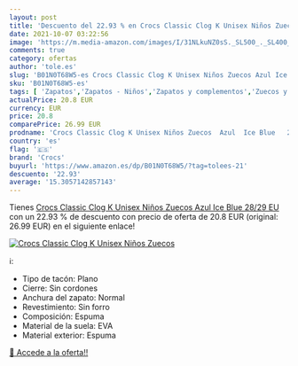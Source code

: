 ```yaml
---
layout: post
title: 'Descuento del 22.93 % en Crocs Classic Clog K Unisex Niños Zuecos'
date: 2021-10-07 03:22:56
image: 'https://m.media-amazon.com/images/I/31NLkuNZ0sS._SL500_._SL400_.jpg'
comments: true
category: ofertas
author: 'tole.es'
slug: 'B01N0T68W5-es Crocs Classic Clog K Unisex Niños Zuecos Azul Ice Blue...'
sku: 'B01N0T68W5-es'
tags: [ 'Zapatos','Zapatos - Niños','Zapatos y complementos','Zuecos y mules para niño','crocs','zuecos', ]
actualPrice: 20.8 EUR
currency: EUR
price: 20.8
comparePrice: 26.99 EUR
prodname: 'Crocs Classic Clog K Unisex Niños Zuecos  Azul  Ice Blue   28/29 EU'
country: 'es'
flag: '🇪🇸'
brand: 'Crocs'
buyurl: 'https://www.amazon.es/dp/B01N0T68W5/?tag=tolees-21'
descuento: '22.93'
average: '15.3057142857143'
---
```


Tienes [Crocs Classic Clog K Unisex Niños Zuecos  Azul  Ice Blue   28/29 EU](https://www.amazon.es/dp/B01N0T68W5/?tag=tolees-21) con un 22.93 % de descuento con precio de oferta de 20.8 EUR (original: 26.99 EUR) en el siguiente enlace!

[![Crocs Classic Clog K Unisex Niños Zuecos](https://m.media-amazon.com/images/I/31NLkuNZ0sS._SL500_._SL400_.jpg)](https://www.amazon.es/dp/B01N0T68W5/?tag=tolees-21)

ℹ️:

- Tipo de tacón: Plano
- Cierre: Sin cordones
- Anchura del zapato: Normal
- Revestimiento: Sin forro
- Composición: Espuma
- Material de la suela: EVA
- Material exterior: Espuma

[🛒 Accede a la oferta!!](https://www.amazon.es/dp/B01N0T68W5/?tag=tolees-21)
